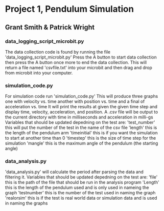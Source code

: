 # Project 1, Pendulum Simulation
## Grant Smith & Patrick Wright


### data_logging_script_microbit.py

The data collection code is found by running the file 'data_logging_script_microbit.py'
Press the A button to start data collection then press the A button once more to end the data collection.
This will return a file named 'csvfile.txt' into your microbit and then drag and drop from microbit into your computer.

### simulation_code.py

For simulation code run 'simulation_code.py' 
This will produce three graphs one with velocity vs. time another with position vs. time and a final of acceleration vs. time
It will print the results at given the given time step and display time, velocity, acceleration, and position.
A .csv file will be output to the current directory with time in milliseconds and acceleration in milli-gs
Variables that should be updated depedning on the test are:
'test_number' this will put the number of the test in the name of the csv file
'length' this is the length of the pendulum arm
'timeinitial' this is if you want the simulation to start at another time than 0
'timestep' this is the size of time step for the simulation
'mangle' this is the maximum angle of the pendulum (the starting angle)



### data_analysis.py

'data_analysis.py' will calculate the period after parsing the data and filtering it.
Variables that should be updated depedning on the test are:
'file' this is the path of the file that should be run in the analysis program
'Length' this is the length of the pendulum used and is only used in nameing the graph
'testnumber' this is the number of the test used in naming the graph
'realorsim' this is if the test is real world data or simulation data and is used in naming the graphs
